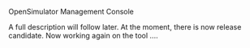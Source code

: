 OpenSimulator Management Console

A full description will follow later. At the moment, there is now release candidate.
Now working again on the tool ....

